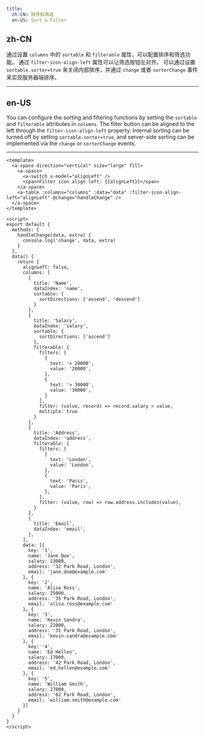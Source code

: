 ```yaml
title:
  zh-CN: 排序和筛选
  en-US: Sort & Filter
```

## zh-CN

通过设置 `columns` 中的 `sortable` 和 `filterable` 属性，可以配置排序和筛选功能。
通过 `filter-icon-align-left` 属性可以让筛选按钮左对齐。
可以通过设置 `sortable.sorter=true` 来关闭内部排序，并通过 `change` 或者 `sorterChange` 事件来实现服务器端排序。

---

## en-US

You can configure the sorting and filtering functions by setting the `sortable` and `filterable` attributes in `columns`.
The filter button can be aligned to the left through the `filter-icon-align-left` property.
Internal sorting can be turned off by setting `sortable.sorter=true`, and server-side sorting can be implemented via the `change` or `sorterChange` events.

---

```vue
<template>
  <a-space direction="vertical" size="large" fill>
    <a-space>
      <a-switch v-model="alignLeft" />
      <span>Filter icon align left: {{alignLeft}}</span>
    </a-space>
    <a-table :columns="columns" :data="data" :filter-icon-align-left="alignLeft" @change="handleChange" />
  </a-space>
</template>

<script>
export default {
  methods: {
    handleChange(data, extra) {
      console.log('change', data, extra)
    }
  },
  data() {
    return {
      alignLeft: false,
      columns: [
        {
          title: 'Name',
          dataIndex: 'name',
          sortable: {
            sortDirections: ['ascend', 'descend']
          }
        },
        {
          title: 'Salary',
          dataIndex: 'salary',
          sortable: {
            sortDirections: ['ascend']
          },
          filterable: {
            filters: [
              {
                text: '> 20000',
                value: '20000',
              },
              {
                text: '> 30000',
                value: '30000',
              }
            ],
            filter: (value, record) => record.salary > value,
            multiple: true
          }
        },
        {
          title: 'Address',
          dataIndex: 'address',
          filterable: {
            filters: [
              {
                text: 'London',
                value: 'London',
              },
              {
                text: 'Paris',
                value: 'Paris',
              },
            ],
            filter: (value, row) => row.address.includes(value),
          }
        },
        {
          title: 'Email',
          dataIndex: 'email',
        },
      ],
      data: [{
        key: '1',
        name: 'Jane Doe',
        salary: 23000,
        address: '32 Park Road, London',
        email: 'jane.doe@example.com'
      }, {
        key: '2',
        name: 'Alisa Ross',
        salary: 25000,
        address: '35 Park Road, London',
        email: 'alisa.ross@example.com'
      }, {
        key: '3',
        name: 'Kevin Sandra',
        salary: 22000,
        address: '31 Park Road, London',
        email: 'kevin.sandra@example.com'
      }, {
        key: '4',
        name: 'Ed Hellen',
        salary: 17000,
        address: '42 Park Road, London',
        email: 'ed.hellen@example.com'
      }, {
        key: '5',
        name: 'William Smith',
        salary: 27000,
        address: '62 Park Road, London',
        email: 'william.smith@example.com'
      }]
    }
  }
}
</script>
```
